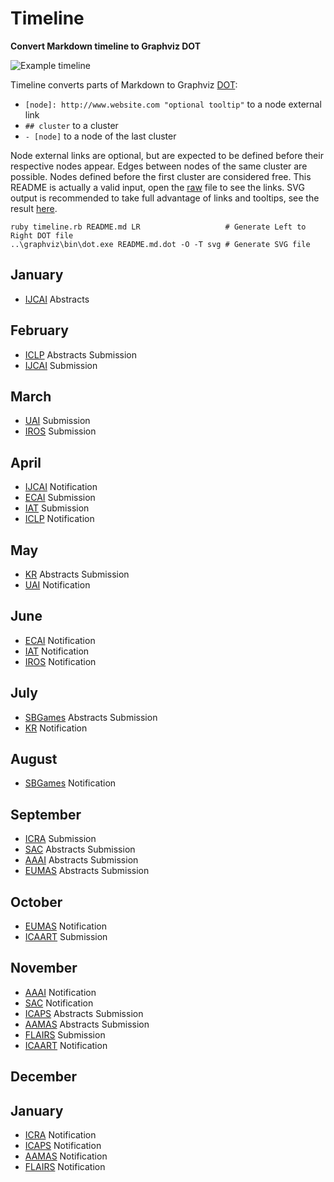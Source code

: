 # Timeline
**Convert Markdown timeline to Graphviz DOT**

![Example timeline](https://rawgit.com/Maumagnaguagno/Timeline/master/README.md.dot.svg)

Timeline converts parts of Markdown to Graphviz [DOT](https://en.wikipedia.org/wiki/DOT_%28graph_description_language%29 "Graph description language"):
- ``[node]: http://www.website.com "optional tooltip"`` to a node external link
- ``## cluster`` to a cluster
- ``- [node]`` to a node of the last cluster

Node external links are optional, but are expected to be defined before their respective nodes appear.
Edges between nodes of the same cluster are possible.
Nodes defined before the first cluster are considered free.
This README is actually a valid input, open the [raw](https://raw.githubusercontent.com/Maumagnaguagno/Timeline/master/README.md) file to see the links.
SVG output is recommended to take full advantage of links and tooltips, see the result [here](http://maumagnaguagno.github.io/Timeline).

```Shell
ruby timeline.rb README.md LR                   # Generate Left to Right DOT file
..\graphviz\bin\dot.exe README.md.dot -O -T svg # Generate SVG file
```

[IJCAI]: http://www.ijcai.org/ "International Joint Conference on Artificial Intelligence"
[UAI]: http://auai.org/ "Conference on Uncertainty in Artificial Intelligence"
[IROS]: http://www.iros.org/ "International Conference on Intelligent Robots and Systems"
[ECAI]: https://www.ijcai-18.org/ "European Conference on Artificial Intelligence"
[IAT]: http://wibih.unomaha.edu/wi "International Conference on Intelligent Agent Technology"
[SBGames]: http://sbgames.org/ "Simposio Brasileiro de Games e Entretenimento Digital"
[ICRA]: http://www.icra2018.org/ "International Conference on Robotics and Automation"
[SAC]: http://www.sigapp.org/sac/ "Symposium On Applied Computing"
[AAAI]: http://www.aaai.org/Conferences/conferences.php "Association for the Advancement of Artificial Intelligence"
[EUMAS]: https://eumas2017.ibisc.univ-evry.fr/ "European Conference on Multi-Agent Systems"
[ICAART]: http://www.icaart.org/ "International Conference on Agents and Artificial Intelligence"
[ICAPS]: http://www.icaps-conference.org/ "International Conference on Automated Planning and Scheduling"
[AAMAS]: http://www.ifaamas.org/ "International Conference on Autonomous Agents and Multiagent Systems"
[FLAIRS]: http://www.flairs.com/ "Florida Artificial Intelligence Research Society"
[KR]: http://www.kr.org/ "International Conference on Principles of Knowledge Representation and Reasoning"
[ICLP]: https://www.cs.nmsu.edu/ALP/iclp2018/ "International Conference on Logic Programming"

## January
- [IJCAI] Abstracts

## February
- [ICLP] Abstracts Submission
- [IJCAI] Submission

## March
- [UAI] Submission
- [IROS] Submission

## April
- [IJCAI] Notification
- [ECAI] Submission
- [IAT] Submission
- [ICLP] Notification

## May
- [KR] Abstracts Submission
- [UAI] Notification

## June
- [ECAI] Notification
- [IAT] Notification
- [IROS] Notification

## July
- [SBGames] Abstracts Submission
- [KR] Notification

## August
- [SBGames] Notification

## September
- [ICRA] Submission
- [SAC] Abstracts Submission
- [AAAI] Abstracts Submission
- [EUMAS] Abstracts Submission

## October
- [EUMAS] Notification
- [ICAART] Submission

## November
- [AAAI] Notification
- [SAC] Notification
- [ICAPS] Abstracts Submission
- [AAMAS] Abstracts Submission
- [FLAIRS] Submission
- [ICAART] Notification

## December

## January
- [ICRA] Notification
- [ICAPS] Notification
- [AAMAS] Notification
- [FLAIRS] Notification